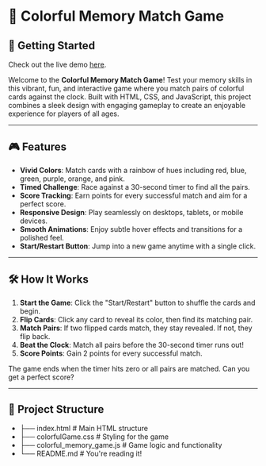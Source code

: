 # 🌈 Colorful Memory Match Game
## 🚀 Getting Started
Check out the live demo [here](https://brunowebdesigner.github.io/colorfulMemoryGame/).

Welcome to the **Colorful Memory Match Game**! Test your memory skills in this vibrant, fun, and interactive game where you match pairs of colorful cards against the clock. Built with HTML, CSS, and JavaScript, this project combines a sleek design with engaging gameplay to create an enjoyable experience for players of all ages.

---

## 🎮 Features

- **Vivid Colors**: Match cards with a rainbow of hues including red, blue, green, purple, orange, and pink.
- **Timed Challenge**: Race against a 30-second timer to find all the pairs.
- **Score Tracking**: Earn points for every successful match and aim for a perfect score.
- **Responsive Design**: Play seamlessly on desktops, tablets, or mobile devices.
- **Smooth Animations**: Enjoy subtle hover effects and transitions for a polished feel.
- **Start/Restart Button**: Jump into a new game anytime with a single click.

---

## 🛠️ How It Works
1. **Start the Game**: Click the "Start/Restart" button to shuffle the cards and begin.
2. **Flip Cards**: Click any card to reveal its color, then find its matching pair.
3. **Match Pairs**: If two flipped cards match, they stay revealed. If not, they flip back.
4. **Beat the Clock**: Match all pairs before the 30-second timer runs out!
5. **Score Points**: Gain 2 points for every successful match.

The game ends when the timer hits zero or all pairs are matched. Can you get a perfect score?

---

## 📂 Project Structure
- ├── index.html            # Main HTML structure
- ├── colorfulGame.css      # Styling for the game
- ├── colorful_memory_game.js # Game logic and functionality
- └── README.md             # You're reading it!
